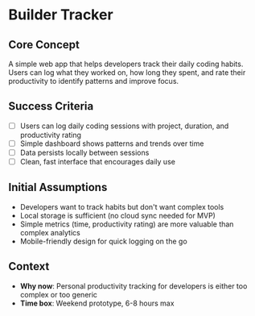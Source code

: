 # Builder Tracker

## Core Concept
A simple web app that helps developers track their daily coding habits. Users can log what they worked on, how long they spent, and rate their productivity to identify patterns and improve focus.

## Success Criteria
- [ ] Users can log daily coding sessions with project, duration, and productivity rating
- [ ] Simple dashboard shows patterns and trends over time
- [ ] Data persists locally between sessions
- [ ] Clean, fast interface that encourages daily use

## Initial Assumptions
- Developers want to track habits but don't want complex tools
- Local storage is sufficient (no cloud sync needed for MVP)
- Simple metrics (time, productivity rating) are more valuable than complex analytics
- Mobile-friendly design for quick logging on the go

## Context
- **Why now**: Personal productivity tracking for developers is either too complex or too generic
- **Time box**: Weekend prototype, 6-8 hours max
